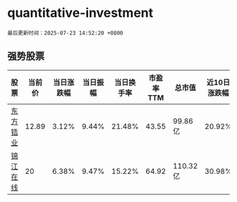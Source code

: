 # quantitative-investment

`最后更新时间：2025-07-23 14:52:20 +0800`

## 强势股票

|股票|当前价|当日涨跌幅|当日振幅|当日换手率|市盈率TTM|总市值|近10日涨跌幅|
|----|----|----|----|----|----|----|----|
|[东方锆业](https://xueqiu.com/S/SZ002167)|12.89|3.12%|9.44%|21.48%|43.55|99.86亿|20.92%|
|[锦江在线](https://xueqiu.com/S/SH600650)|20|6.38%|9.47%|15.22%|64.92|110.32亿|30.98%|
